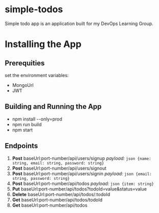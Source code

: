# simple-todos
Simple todo app is an application built for my DevOps Learning Group.

# Installing the App

## Prerequities

set the environment variables:

- MongoUrl
- JWT

## Building and Running the App

- npm install --only=prod
- npm run build
- npm start


## Endpoints


1. **Post**  baseUrl:port-number/api/users/signup  _payload:_ `json {name: string, email: string, password: string}`
1. **Post**  baseUrl:port-number/api/users/signout
1. **Post**  baseUrl:port-number/api/users/signin  _payload:_ `json {email: string, password: string}`
1. **Post**  baseUrl:port-number/api/todos  _payload:_ `json {item: string}`
1. **Put**   baseUrl:port-number/api/todos?todoId=value&status=value
1. **Delete**  baseUrl:port-number/api/todos/:todoId
1. **Get**   baseUrl:port-number/api/todos/todoId
1. **Get**   baseUrl:port-number/api/todos

